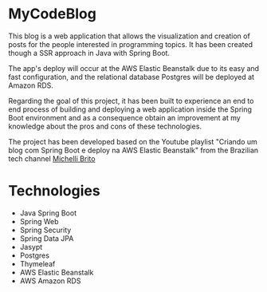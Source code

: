# MyCodeBlog

This blog is a web application that allows the visualization and creation of posts for the people interested in programming topics. It has been created though a SSR approach in Java with Spring Boot.

The app's deploy will occur at the AWS Elastic Beanstalk due to its easy and fast configuration, and the relational database Postgres will be deployed at Amazon RDS. 

Regarding the goal of this project, it has been built to experience an end to end process of building and deploying a web application inside the Spring Boot environment and as a consequence obtain an improvement at my knowledge about the pros and cons of these technologies.

  The project has been developed based on the Youtube playlist "Criando um blog com Spring Boot e deploy na AWS Elastic Beanstalk" from the Brazilian tech channel
    <a href= "https://www.youtube.com/c/MichelliBrito"> Michelli Brito </a>

# Technologies

- Java Spring Boot
- Spring Web
- Spring Security
- Spring Data JPA
- Jasypt
- Postgres
- Thymeleaf
- AWS Elastic Beanstalk
- AWS Amazon RDS



